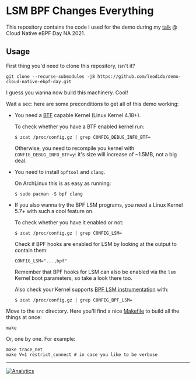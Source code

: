 # LSM BPF Changes Everything

This repository contains the code I used for the demo during my [talk](https://sched.co/mFTQ) @ Cloud Native eBPF Day NA 2021.

## Usage

First thing you'd need to clone this repository, isn't it?

```console
git clone --recurse-submodules -j8 https://github.com/leodido/demo-cloud-native-ebpf-day.git
```

I guess you wanna now build this machinery. Cool!

Wait a sec: here are some preconditions to get all of this demo working:

- You need a [BTF](https://www.kernel.org/doc/html/latest/bpf/btf.html) capable Kernel (Linux Kernel 4.18+).

    To check whether you have a BTF enabled kernel run:

    ```console
    $ zcat /proc/config.gz | grep CONFIG_DEBUG_INFO_BTF=
    ```

    Otherwise, you need to recompile you kernel with `CONFIG_DEBUG_INFO_BTF=y`: it's size will increase of ~1.5MB, not a big deal.

- You need to install `bpftool` and `clang`.

    On ArchLinux this is as easy as running:

    ```console
    $ sudo pacman -S bpf clang
    ```
- If you also wanna try the BPF LSM programs, you need a Linux Kernel 5.7+ with such a cool feature on.

    To check whether you have it enabled or not:

    ```console
    $ zcat /proc/config.gz | grep CONFIG_LSM=
    ```

    Check if BPF hooks are enabled for LSM by looking at the output to contain them:

    ```console
    CONFIG_LSM="...,bpf"
    ```

    Remember that BPF hooks for LSM can also be enabled via the `lsm` Kernel boot parameters, so take a look there too.

    Also check your Kernel supports [BPF LSM instrumentation](https://github.com/torvalds/linux/blob/5d6ab0bb408ffdaac585982faa9ec8c7d5cc349f/kernel/bpf/Kconfig#L77) with:

    ```console
    $ zcat /proc/config.gz | grep CONFIG_BPF_LSM=
    ```

Move to the `src` directory. Here you'll find a nice [Makefile](./src/Makefile) to build all the things at once:

```console
make
```

Or, one by one. For example:

```console
make trace_net
make V=1 restrict_connect # in case you like to be verbose
```




---

[![Analytics](https://ga-beacon.appspot.com/UA-49657176-1/demo-cloud-native-ebpf-day?flat)](https://github.com/igrigorik/ga-beacon)
